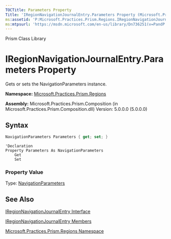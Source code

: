 ```yaml
---
TOCTitle: Parameters Property
Title: 'IRegionNavigationJournalEntry.Parameters Property (Microsoft.Practices.Prism.Regions)'
ms:assetid: 'P:Microsoft.Practices.Prism.Regions.IRegionNavigationJournalEntry.Parameters'
ms:mtpsurl: 'https://msdn.microsoft.com/en-us/library/Dn736251(v=PandP.50)'
---
```


Prism Class Library

# IRegionNavigationJournalEntry.Parameters Property

Gets or sets the NavigationParameters instance.

**Namespace:** [Microsoft.Practices.Prism.Regions](https://msdn.microsoft.com/en-us/library/microsoft.practices.prism.regions(v=pandp.50))

**Assembly:** Microsoft.Practices.Prism.Composition (in Microsoft.Practices.Prism.Composition.dll) Version: 5.0.0.0 (5.0.0.0)

## Syntax

```C#
NavigationParameters Parameters { get; set; }
```

```VB
'Declaration
Property Parameters As NavigationParameters
	Get
	Set
```
### Property Value

Type: [NavigationParameters](https://msdn.microsoft.com/en-us/library/microsoft.practices.prism.regions.navigationparameters(v=pandp.50))

## See Also

[IRegionNavigationJournalEntry Interface](https://msdn.microsoft.com/en-us/library/microsoft.practices.prism.regions.iregionnavigationjournalentry(v=pandp.50))

[IRegionNavigationJournalEntry Members](https://msdn.microsoft.com/en-us/library/microsoft.practices.prism.regions.iregionnavigationjournalentry_members(v=pandp.50))

[Microsoft.Practices.Prism.Regions Namespace](https://msdn.microsoft.com/en-us/library/microsoft.practices.prism.regions(v=pandp.50))
